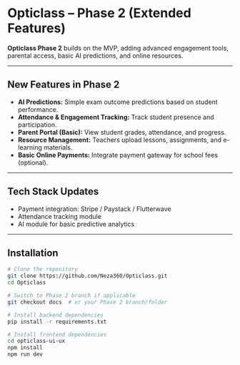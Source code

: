 # Opticlass – Phase 2 (Extended Features)

**Opticlass Phase 2** builds on the MVP, adding advanced engagement tools, parental access, basic AI predictions, and online resources.  

---

## New Features in Phase 2
- **AI Predictions:** Simple exam outcome predictions based on student performance.  
- **Attendance & Engagement Tracking:** Track student presence and participation.  
- **Parent Portal (Basic):** View student grades, attendance, and progress.  
- **Resource Management:** Teachers upload lessons, assignments, and e-learning materials.  
- **Basic Online Payments:** Integrate payment gateway for school fees (optional).  

---

## Tech Stack Updates
- Payment integration: Stripe / Paystack / Flutterwave  
- Attendance tracking module  
- AI module for basic predictive analytics  

---

## Installation
```bash
# Clone the repository
git clone https://github.com/Neza360/Opticlass.git
cd Opticlass

# Switch to Phase 2 branch if applicable
git checkout docs  # or your Phase 2 branch/folder

# Install backend dependencies
pip install -r requirements.txt

# Install frontend dependencies
cd opticlass-ui-ux
npm install
npm run dev
